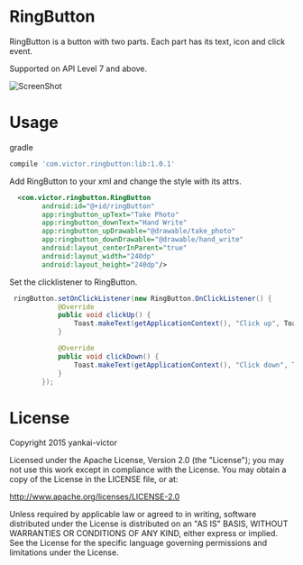 RingButton
================
RingButton is a button with two parts. Each part has its text, icon and click event.

Supported on API Level 7 and above.

![ScreenShot](./image/Screenshot.png)

Usage
====
gradle

```groovy
compile 'com.victor.ringbutton:lib:1.0.1'
```

Add RingButton to your xml and change the style with its attrs.

```xml
  <com.victor.ringbutton.RingButton
        android:id="@+id/ringButton"
        app:ringbutton_upText="Take Photo"
        app:ringbutton_downText="Hand Write"
        app:ringbutton_upDrawable="@drawable/take_photo"
        app:ringbutton_downDrawable="@drawable/hand_write"
        android:layout_centerInParent="true"
        android:layout_width="240dp"
        android:layout_height="240dp"/>

```

Set the clicklistener to RingButton.

```java
 ringButton.setOnClickListener(new RingButton.OnClickListener() {
            @Override
            public void clickUp() {
                Toast.makeText(getApplicationContext(), "Click up", Toast.LENGTH_SHORT).show();
            }

            @Override
            public void clickDown() {
                Toast.makeText(getApplicationContext(), "Click down", Toast.LENGTH_SHORT).show();
            }
        });

```


License
=======
Copyright 2015 yankai-victor

Licensed under the Apache License, Version 2.0 (the "License"); you may not use this work except in compliance with the License.
You may obtain a copy of the License in the LICENSE file, or at:

http://www.apache.org/licenses/LICENSE-2.0

Unless required by applicable law or agreed to in writing, software distributed under the License is distributed on an "AS IS" BASIS, WITHOUT WARRANTIES OR CONDITIONS OF ANY KIND, either express or implied. See the License for the specific language governing permissions and limitations under the License.
